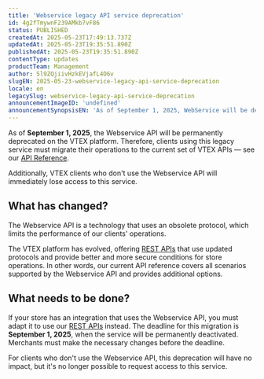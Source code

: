 ```yaml
---
title: 'Webservice legacy API service deprecation'
id: 4g2fTmywnF239AMkb7vF86
status: PUBLISHED
createdAt: 2025-05-23T17:49:13.737Z
updatedAt: 2025-05-23T19:35:51.890Z
publishedAt: 2025-05-23T19:35:51.890Z
contentType: updates
productTeam: Management
author: 5l9ZQjiivHzkEVjafL4O6v
slugEN: 2025-05-23-webservice-legacy-api-service-deprecation
locale: en
legacySlug: webservice-legacy-api-service-deprecation
announcementImageID: 'undefined'
announcementSynopsisEN: 'As of September 1, 2025, WebService will be deprecated on the VTEX platform.'
---
```


As of **September 1, 2025**, the Webservice API will be permanently deprecated on the VTEX platform. Therefore, clients using this legacy service must migrate their operations to the current set of VTEX APIs — see our [API Reference](https://developers.vtex.com/docs/api-reference).

Additionally, VTEX clients who don't use the Webservice API will immediately lose access to this service.

## What has changed?

The Webservice API is a technology that uses an obsolete protocol, which limits the performance of our clients' operations.

The VTEX platform has evolved, offering [REST APIs](https://developers.vtex.com/docs/api-reference) that use updated protocols and provide better and more secure conditions for store operations. In other words, our current API reference covers all scenarios supported by the Webservice API and provides additional options.

## What needs to be done?

If your store has an integration that uses the Webservice API, you must adapt it to use our [REST APIs](https://developers.vtex.com/docs/api-reference) instead. The deadline for this migration is **September 1, 2025**, when the service will be permanently deactivated. Merchants must make the necessary changes before the deadline.

For clients who don't use the Webservice API, this deprecation will have no impact, but it's no longer possible to request access to this service.
